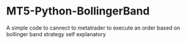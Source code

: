 # MT5-Python-BollingerBand
A simple code to cannect to metatrader to execute an order based on bollinger band strategy self explanatory
